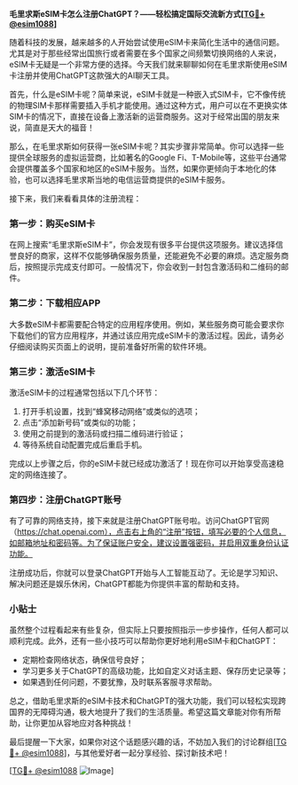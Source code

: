 **毛里求斯eSIM卡怎么注册ChatGPT？——轻松搞定国际交流新方式[[TG💪+ @esim1088](https://t.me/s/esim1088)]**

随着科技的发展，越来越多的人开始尝试使用eSIM卡来简化生活中的通信问题。尤其是对于那些经常出国旅行或者需要在多个国家之间频繁切换网络的人来说，eSIM卡无疑是一个非常方便的选择。今天我们就来聊聊如何在毛里求斯使用eSIM卡注册并使用ChatGPT这款强大的AI聊天工具。

首先，什么是eSIM卡呢？简单来说，eSIM卡就是一种嵌入式SIM卡，它不像传统的物理SIM卡那样需要插入手机才能使用。通过这种方式，用户可以在不更换实体SIM卡的情况下，直接在设备上激活新的运营商服务。这对于经常出国的朋友来说，简直是天大的福音！

那么，在毛里求斯如何获得一张eSIM卡呢？其实步骤非常简单。你可以选择一些提供全球服务的虚拟运营商，比如著名的Google Fi、T-Mobile等，这些平台通常会提供覆盖多个国家和地区的eSIM卡服务。当然，如果你更倾向于本地化的体验，也可以选择毛里求斯当地的电信运营商提供的eSIM卡服务。

接下来，我们来看看具体的注册流程：

### 第一步：购买eSIM卡

在网上搜索“毛里求斯eSIM卡”，你会发现有很多平台提供这项服务。建议选择信誉良好的商家，这样不仅能够确保服务质量，还能避免不必要的麻烦。选定服务商后，按照提示完成支付即可。一般情况下，你会收到一封包含激活码和二维码的邮件。

### 第二步：下载相应APP

大多数eSIM卡都需要配合特定的应用程序使用。例如，某些服务商可能会要求你下载他们的官方应用程序，并通过该应用完成eSIM卡的激活过程。因此，请务必仔细阅读购买页面上的说明，提前准备好所需的软件环境。

### 第三步：激活eSIM卡

激活eSIM卡的过程通常包括以下几个环节：
1. 打开手机设置，找到“蜂窝移动网络”或类似的选项；
2. 点击“添加新号码”或类似的功能；
3. 使用之前提到的激活码或扫描二维码进行验证；
4. 等待系统自动配置完成后重启手机。

完成以上步骤之后，你的eSIM卡就已经成功激活了！现在你可以开始享受高速稳定的网络连接了。

### 第四步：注册ChatGPT账号

有了可靠的网络支持，接下来就是注册ChatGPT账号啦。访问ChatGPT官网（https://chat.openai.com），点击右上角的“注册”按钮，填写必要的个人信息，如邮箱地址和密码等。为了保证账户安全，建议设置强密码，并启用双重身份认证功能。

注册成功后，你就可以登录ChatGPT开始与人工智能互动了。无论是学习知识、解决问题还是娱乐休闲，ChatGPT都能为你提供丰富的帮助和支持。

### 小贴士

虽然整个过程看起来有些复杂，但实际上只要按照指示一步步操作，任何人都可以顺利完成。此外，还有一些小技巧可以帮助你更好地利用eSIM卡和ChatGPT：
- 定期检查网络状态，确保信号良好；
- 学习更多关于ChatGPT的高级功能，比如自定义对话主题、保存历史记录等；
- 如果遇到任何问题，不要犹豫，及时联系客服寻求帮助。

总之，借助毛里求斯的eSIM卡技术和ChatGPT的强大功能，我们可以轻松实现跨国界的无障碍沟通，极大地提升了我们的生活质量。希望这篇文章能对你有所帮助，让你更加从容地应对各种挑战！

最后提醒一下大家，如果你对这个话题感兴趣的话，不妨加入我们的讨论群组[[TG💪+ @esim1088](https://t.me/s/esim1088)]，与其他爱好者一起分享经验、探讨新技术吧！

[[TG💪+ @esim1088](https://t.me/s/esim1088) ![Image](https://i.postimg.cc/4NQfJmqS/Snipaste-2025-05-13-00-14-12.png)]